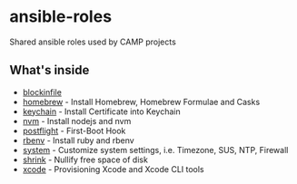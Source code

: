 # ansible-roles

Shared ansible roles used by CAMP projects

## What's inside

- [blockinfile](blockinfile/)
- [homebrew](homebrew/) - Install Homebrew, Homebrew Formulae and Casks
- [keychain](keychain/) - Install Certificate into Keychain
- [nvm](nvm/) - Install nodejs and nvm
- [postflight](postflight/) - First-Boot Hook
- [rbenv](rbenv/) - Install ruby and rbenv
- [system](system/) - Customize system settings, i.e. Timezone, SUS, NTP, Firewall
- [shrink](shrink/) - Nullify free space of disk
- [xcode](xcode/) - Provisioning Xcode and Xcode CLI tools
